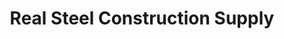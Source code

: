 ---
title: "Real Steel Construction Supply"
url: /batangas-city/real-steel-construction-supply/
shop: Baustoffe
---